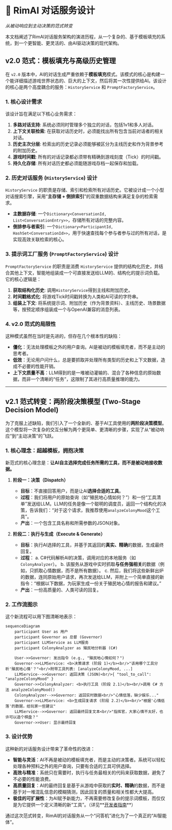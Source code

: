 # 🧠 RimAI 对话服务设计

*从被动响应到主动决策的范式转变*

本文档阐述了RimAI对话服务架构的演进历程，从一个复杂的、基于模板填充的系统，到一个更智能、更灵活的、由AI驱动决策的现代架构。

## v2.0 范式：模板填充与高级历史管理

在 `v2.0` 版本中，AI的对话生成严重依赖于**模板填充**模式。该模式的核心是构建一个能详细描述游戏世界状态的、巨大的上下文，然后将其一次性提供给AI。该设计的核心是两个高度耦合的服务：`HistoryService` 和 `PromptFactoryService`。

### 1. 核心设计需求

该设计旨在满足以下核心业务需求：

1.  **多路对话支持**: 系统必须同时管理多个独立的对话，包括1v1和多人对话。
2.  **上下文关联检索**: 在获取对话历史时，必须能找出所有包含当前对话者的相关对话。
3.  **历史主次分层**: 检索出的历史记录必须能够被区分为主线历史和作为背景参考的附加历史。
4.  **游戏时间戳**: 所有的对话记录都必须带有精确到游戏刻度（Tick）的时间戳。
5.  **持久化存储**: 所有对话历史都必须能随游戏存档一起保存和加载。

### 2. 历史对话服务 (`HistoryService`) 设计

`HistoryService` 的职责是存储、索引和检索所有对话历史。它被设计成一个小型对话搜索引擎，采用“**主存储 + 倒排索引**”的双重数据结构来满足复杂的检索需求。

-   **主数据存储**: 一个`Dictionary<ConversationId, List<ConversationEntry>>`，存储所有对话的完整内容。
-   **倒排参与者索引**: 一个`Dictionary<ParticipantId, HashSet<ConversationId>>`，用于快速查找每个参与者参与过的所有对话，是实现高效关联检索的核心。

### 3. 提示词工厂服务 (`PromptFactoryService`) 设计

`PromptFactoryService` 的职责是消费 `HistoryService` 提供的结构化历史，并结合其他上下文，智能地组装成一个可直接发送给LLM的、结构化的提示词负载。它的核心逻辑是：
1.  **获取结构化历史**: 调用`HistoryService`得到主线和附加历史。
2.  **时间戳格式化**: 将游戏Tick时间戳转换为人类和AI可读的字符串。
3.  **组装上下文**: 将系统提示词、附加历史（作为背景资料）、主线历史、场景数据等，按预定顺序组装成一个与OpenAI兼容的消息列表。

### 4. v2.0 范式的局限性

这种模式虽然在当时是先进的，但存在几个根本性的缺陷：
-   **僵化**：无法处理模板之外的用户查询。AI是被动的模板填充者，而不是主动的思考者。
-   **低效**：无论用户问什么，总是要抓取并处理所有类型的历史和上下文数据，造成不必要的性能开销。
-   **上下文质量不高**：LLM得到的是一堆被动灌输的、混合了各种信息的原始数据，而非一个清晰的“任务”，这限制了其进行高质量推理的能力。

---

## v2.1 范式转变：两阶段决策模型 (Two-Stage Decision Model)

为了克服上述缺陷，我们引入了一个全新的、基于AI工具使用的**两阶段决策模型**。这个模型将一次复杂的交互分解为两个更简单、更清晰的步骤，实现了从“被动响应”到“主动决策”的飞跃。

### 1. 核心理念：超越模板，拥抱决策

新范式的核心理念是：**让AI自主选择完成任务所需的工具，而不是被动地接收数据。**

1.  **阶段一：决策（Dispatch）**
    -   **目标**：不直接回答用户，而是让AI**选择合适的工具**。
    -   **过程**：我们将用户的原始查询（如“殖民地心情如何？”）和一份“工具清单”发送给LLM。LLM的任务是像一个聪明的调度员，返回一个结构化的决策，告诉我们：“对于这个请求，我推荐使用`analyzeColonyMood`这个工具”。
    -   **产出**：一个包含工具名称和所需参数的JSON对象。

2.  **阶段二：执行与生成（Execute & Generate）**
    -   **目标**：执行AI选择的工具，并基于其返回的**真实、精确**的数据，生成最终回复。
    -   **过程**：
        a. C#代码解析AI的决策，调用对应的本地服务（如`ColonyAnalyzer`）。
        b. 该服务从游戏中实时抓取**与任务强相关**的数据（例如，只抓取心情数据，而不是所有数据）。
        c. 然后，我们将这些新鲜出炉的数据，连同原始用户请求，再次发送给LLM，并附上一个简单直接的新指令：“根据以下数据，为玩家生成一份关于殖民地心情的报告和建议。”
    -   **产出**：一份高质量的、人类可读的回复。

### 2. 工作流图示

这个新流程可以用下图清晰地表示：

```mermaid
sequenceDiagram
    participant User as 用户
    participant Governor as 总督 (Governor)
    participant LLMService as LLM服务
    participant ColonyAnalyzer as 殖民地分析器 (C#)

    User->>Governor: 发出指令 (e.g., "殖民地心情如何？")
    Governor->>LLMService: <b>决策请求 (阶段 1)</b><br/>"该用哪个工具分析'殖民地心情'？"<br/>附带工具列表: [analyzeColonyMood, ...]
    LLMService-->>Governor: 返回决策 (JSON)<br/>{ "tool_to_call": "analyzeColonyMood" }
    Governor->>ColonyAnalyzer: <b>执行工具 (阶段 2.1)</b><br/>调用 C# 方法 analyzeColonyMood()
    ColonyAnalyzer-->>Governor: 返回实时数据<br/>"心情低落，缺少娱乐..."
    Governor->>LLMService: <b>生成回复请求 (阶段 2.2)</b><br/>"根据'心情低落'的数据，给玩家一些建议"
    LLMService-->>Governor: 返回最终回复文本<br/>"指挥官，大家心情不太好，也许可以造个棋盘？"
    Governor->>User: 显示最终回复
```

### 3. 设计优势

这种新的对话服务设计带来了革命性的改进：

-   **智能与灵活**：AI不再是被动的模板填充者，而是主动的决策者。系统可以轻松处理各种预料之外的用户查询，只要有合适的工具可供选择。
-   **高效与精准**：系统只在需要时，执行与任务最相关的代码来获取数据，避免了不必要的性能浪费。
-   **高质量回复**：AI的最终回复是基于从游戏中获取的**实时、精确**的数据，而不是基于对一堆混乱信息的模糊猜测，因此回复的质量和相关性都大大提高。
-   **极佳的可扩展性**：为AI赋予新能力，不再需要修改复杂的提示词模板，而仅仅是为它提供一个定义清晰的新“工具”。（详见**[开发者指南](DEVELOP-GUIDE.md)**）

通过这次范式转变，RimAI的对话服务从一个“问答机”进化为了一个真正的“AI智能体”。 